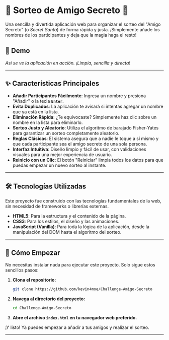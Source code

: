 # 🎉 Sorteo de Amigo Secreto 🎉

Una sencilla y divertida aplicación web para organizar el sorteo del "Amigo Secreto" (o *Secret Santa*) de forma rápida y justa. ¡Simplemente añade los nombres de los participantes y deja que la magia haga el resto\!

## 🚀 Demo

*Así se ve la aplicación en acción. ¡Limpia, sencilla y directa\!*

-----

## ✨ Características Principales

  * **Añadir Participantes Fácilmente**: Ingresa un nombre y presiona "Añadir" o la tecla **`Enter`**.
  * **Evita Duplicados**: La aplicación te avisará si intentas agregar un nombre que ya está en la lista.
  * **Eliminación Rápida**: ¿Te equivocaste? Simplemente haz clic sobre un nombre en la lista para eliminarlo.
  * **Sorteo Justo y Aleatorio**: Utiliza el algoritmo de barajado Fisher-Yates para garantizar un sorteo completamente aleatorio.
  * **Reglas Clásicas**: El sistema asegura que a nadie le toque a sí mismo y que cada participante sea el amigo secreto de una sola persona.
  * **Interfaz Intuitiva**: Diseño limpio y fácil de usar, con validaciones visuales para una mejor experiencia de usuario.
  * **Reinicio con un Clic**: El botón "Reiniciar" limpia todos los datos para que puedas empezar un nuevo sorteo al instante.

-----

## 🛠️ Tecnologías Utilizadas

Este proyecto fue construido con las tecnologías fundamentales de la web, sin necesidad de frameworks o librerías externas.

  * **HTML5**: Para la estructura y el contenido de la página.
  * **CSS3**: Para los estilos, el diseño y las animaciones.
  * **JavaScript (Vanilla)**: Para toda la lógica de la aplicación, desde la manipulación del DOM hasta el algoritmo del sorteo.

-----

## 🏁 Cómo Empezar

No necesitas instalar nada para ejecutar este proyecto. Solo sigue estos sencillos pasos:

1.  **Clona el repositorio:**
    ```bash
    git clone https://github.com/kevin4moe/Challenge-Amigo-Secreto
    ```
2.  **Navega al directorio del proyecto:**
    ```bash
    cd Challenge-Amigo-Secreto
    ```
3.  **Abre el archivo `index.html` en tu navegador web preferido.**

¡Y listo\! Ya puedes empezar a añadir a tus amigos y realizar el sorteo.


-----
